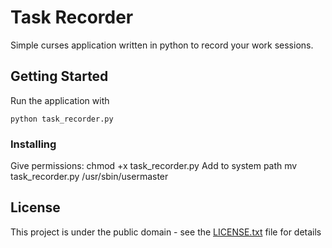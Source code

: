 # Task Recorder

Simple curses application written in python to record your work sessions.

## Getting Started

Run the application with 
```
python task_recorder.py
```

<!--### Prerequisites-->

<!--?-->


### Installing

Give permissions: 
  chmod +x task_recorder.py
Add to system path
  mv task_recorder.py /usr/sbin/usermaster

<!--## Built With-->

<!--* [Dropwizard](http://www.dropwizard.io/1.0.2/docs/) - The web framework used-->
<!--* [Maven](https://maven.apache.org/) - Dependency Management-->
<!--* [ROME](https://rometools.github.io/rome/) - Used to generate RSS Feeds-->

<!--## Contributing-->

<!--Please read [CONTRIBUTING.md](https://gist.github.com/PurpleBooth/b24679402957c63ec426) for details on our code of conduct, and the process for submitting pull requests to us.-->

<!--## Versioning-->

<!--We use [SemVer](http://semver.org/) for versioning. For the versions available, see the [tags on this repository](https://github.com/your/project/tags). -->

<!--## Authors-->

<!--* **Lucas Thompson** - *Initial work* - [PurpleBooth](https://github.com/PurpleBooth)-->

<!--See also the list of [contributors](https://github.com/your/project/contributors) who participated in this project.-->

## License

This project is under the public domain - see the [LICENSE.txt](LICENSE.txt) file for details

<!--## Acknowledgments-->

<!--* Hat tip to anyone who's code was used-->
<!--* Inspiration-->
<!--* etc-->

